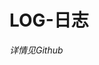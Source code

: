 # LOG-日志
*详情见Github*
<!-- 引入组件 -->
<script setup>
import Timeline from '/vercel/path0/.vitepress/theme/components/Timeline.vue'

// 时间线数据
const timelineData = [
  {
    date: '2025/10/01',
    title: '文档大修改',
    details: [
      '添加日志',
      '删改mb内容',
      '删改链接，重新调整布局'
      '添加命令复制提示'
    ]
  }
]
</script>

<!-- 使用组件 -->
<Timeline :items="timelineData" />
